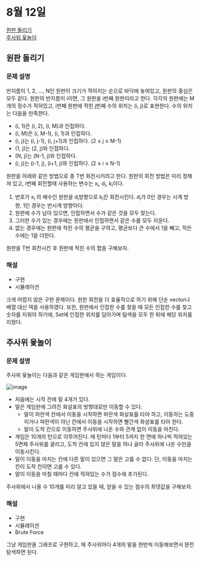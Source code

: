 # 8월 12일

[원판 돌리기](https://www.acmicpc.net/problem/17822)  
[주사위 윷놀이](https://www.acmicpc.net/problem/17825)  

## 원판 돌리기
### 문제 설명
반지름이 1, 2, ..., N인 원판이 크기가 작아지는 순으로 바닥에 놓여있고, 원판의 중심은 모두 같다. 원판의 반지름이 i이면, 그 원판을 i번째 원판이라고 한다. 각각의 원판에는 M개의 정수가 적혀있고, i번째 원판에 적힌 j번째 수의 위치는 (i, j)로 표현한다. 수의 위치는 다음을 만족한다.

- (i, 1)은 (i, 2), (i, M)과 인접하다.
- (i, M)은 (i, M-1), (i, 1)과 인접하다.
- (i, j)는 (i, j-1), (i, j+1)과 인접하다. (2 ≤ j ≤ M-1)
- (1, j)는 (2, j)와 인접하다.
- (N, j)는 (N-1, j)와 인접하다.
- (i, j)는 (i-1, j), (i+1, j)와 인접하다. (2 ≤ i ≤ N-1)

원판을 아래와 같은 방법으로 총 T번 회전시키려고 한다. 원판의 회전 방법은 미리 정해져 있고, i번째 회전할때 사용하는 변수는 x<sub>i</sub>, d<sub>i</sub>, k<sub>i</sub>이다.

1. 번호가 x<sub>i</sub> 의 배수인 원판을 d<sub>i</sub>방향으로 k<sub>i</sub>칸 회전시킨다. d<sub>i</sub>가 0인 경우는 시계 방향, 1인 경우는 반시계 방향이다.
2. 원판에 수가 남아 있으면, 인접하면서 수가 같은 것을 모두 찾는다.
  1. 그러한 수가 있는 경우에는 원판에서 인접하면서 같은 수를 모두 지운다.
  2. 없는 경우에는 원판에 적힌 수의 평균을 구하고, 평균보다 큰 수에서 1을 빼고, 작은 수에는 1을 더한다.

원판을 T번 회전시킨 후 원판에 적힌 수의 합을 구해보자.

### 해설
- 구현
- 시뮬레이션

크게 어렵지 않은 구현 문제이다. 원판 회전을 더 효율적으로 하기 위해 단순 vector나 배열 대신 덱을 사용하였다. 또한, 원판에서 인접한 수를 찾을 때 모든 인접한 수를 찾고 숫자를 지워야 하기에, Set에 인접한 위치를 담아가며 탐색을 모두 한 뒤에 해당 위치를 지웠다.

## 주사위 윷놀이
### 문제 설명
주사위 윷놀이는 다음과 같은 게임판에서 하는 게임이다.

![image](https://github.com/KNU-HAEDAL/baekjoon-per-day/assets/23000498/6d75c5d2-6689-4977-9446-8b164ce74893)

- 처음에는 시작 칸에 말 4개가 있다.
- 말은 게임판에 그려진 화살표의 방향대로만 이동할 수 있다. 
  - 말이 파란색 칸에서 이동을 시작하면 파란색 화살표를 타야 하고, 이동하는 도중이거나 파란색이 아닌 칸에서 이동을 시작하면 빨간색 화살표를 타야 한다. 
  - 말이 도착 칸으로 이동하면 주사위에 나온 수와 관계 없이 이동을 마친다.
- 게임은 10개의 턴으로 이루어진다. 매 턴마다 1부터 5까지 한 면에 하나씩 적혀있는 5면체 주사위를 굴리고, 도착 칸에 있지 않은 말을 하나 골라 주사위에 나온 수만큼 이동시킨다.
- 말이 이동을 마치는 칸에 다른 말이 있으면 그 말은 고를 수 없다. 단, 이동을 마치는 칸이 도착 칸이면 고를 수 있다.
- 말이 이동을 마칠 때마다 칸에 적혀있는 수가 점수에 추가된다.

주사위에서 나올 수 10개를 미리 알고 있을 때, 얻을 수 있는 점수의 최댓값을 구해보자.

### 해설
- 구현
- 시뮬레이션
- Brute Force

그냥 게임판을 그래프로 구현하고, 매 주사위마다 4개의 말을 한번씩 이동해보면서 완전탐색하면 된다.
